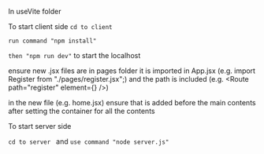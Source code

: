 In useVite folder

To start client side
`cd to client`

`run command "npm install"`

`then "npm run dev"` to start the localhost
      
ensure new .jsx files are in pages folder
it is imported in App.jsx (e.g. import Register from "./pages/register.jsx";)
and the path is included (e.g. <Route path="register" element={<Register />} />)

in the new file (e.g. home.jsx) ensure that <Navbar/> is added before the main contents 
after setting the container for all the contents 

To start server side

`cd to server `
and `use command "node server.js"`
